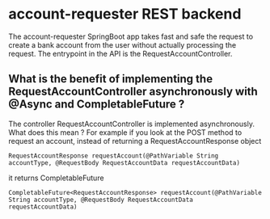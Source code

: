 # account-requester REST backend
The account-requester SpringBoot app takes fast and safe the request to create a bank account from the user without actually processing the request. The entrypoint in the API is the RequestAccountController.

## What is the benefit of implementing the RequestAccountController asynchronously with @Async and CompletableFuture ?

The controller RequestAccountController is implemented asynchronously. What does this mean ? For example if you look at the POST method to request an account, instead of returning a RequestAccountResponse object
```
RequestAccountResponse requestAccount(@PathVariable String accountType, @RequestBody RequestAccountData requestAccountData) 
```
it returns CompletableFuture<RequestAccountResponse>
```
CompletableFuture<RequestAccountResponse> requestAccount(@PathVariable String accountType, @RequestBody RequestAccountData requestAccountData) 
```

